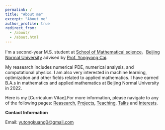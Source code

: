 ```yaml
---
permalink: /
title: "About me"
excerpt: "About me"
author_profile: true
redirect_from: 
  - /about/
  - /about.html
---
```


I'm a second-year M.S. student at [School of Mathematical science](https://math.bnu.edu.cn/)，[Beijing Normal University](https://www.bnu.edu.cn/) advised by [Prof. Yongyong Cai](https://math.bnu.edu.cn/jzg/szdw/ac/219441.htm). 

My reasearch includes numerical PDE, numerical analysis, and computational physics. I am also very interested in machine learning, optimization and other fields related to applied mathematics. I have earned B.A.s in mathematics and applied mathematics at Beijing Normal University in 2022.

Here is my [Curriculum Vitae].For more information, please navigate to any of the following pages: [Reasearch](https://xixi2219.github.io/research/), [Projects](https://xixi2219.github.io/projects/), [Teaching](https://xixi2219.github.io/teaching/), [Talks](https://xixi2219.github.io/talks/) and [Interests](https://xixi2219.github.io/interests/).

**Contact Information**

Email: yutongkuang0@gmail.com



